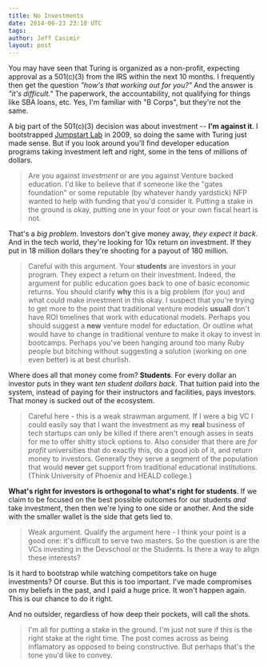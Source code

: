 ```yaml
---
title: No Investments
date: 2014-06-23 23:10 UTC
tags:
author: Jeff Casimir
layout: post
---
```


You may have seen that Turing is organized as a non-profit, expecting approval
as a 501(c)(3) from the IRS within the next 10 months. I frequently then get the
question *"how's that working out for you?"* And the answer is *"it's difficult."*
The paperwork, the accountability, not qualifying for things like SBA loans, etc.
Yes, I'm familiar with "B Corps", but they're not the same.

A big part of the 501(c)(3) decision was about investment -- **I'm against it**. I
bootstrapped [Jumpstart Lab](http://jumpstartlab.com) in 2009, so doing the same
with Turing just made sense. But if you look around you'll find developer education
programs taking investment left and right, some in the tens of millions of dollars.

  > Are you against *investment* or are you against Venture backed education. I'd like to believe that if someone like the "gates foundation" or some reputable (by whatever handy yardstick) NFP wanted to help with funding that you'd consider it. Putting a stake in the ground is okay, putting one in your foot or your own fiscal heart is not.

That's a *big problem*. Investors don't give money away, *they expect it back*.
And in the tech world, they're looking for 10x return on investment. If they put
in 18 million dollars they're shooting for a payout of 180 million.

  > Careful with this argument. Your **students** are investors in your program. They expect a return on their investment. Indeed, the argument for public education goes back to one of basic economic returns. You should clarify **why** this is a big problem (for you) and what could make investment in this okay. I suspect that you're trying to get more to the point that traditional venture models **usuall** don't have ROI timelines that work with educational models. Perhaps you should suggest a **new** venture model for eductation.  Or outline what would have to change in traditional venture to make it okay to invest in bootcamps.  Perhaps you've been hanging around too many Ruby people but bitching without suggesting a solution (working on one even better) is at best churlish.

Where does all that money come from? **Students**. For every dollar an investor puts
in they want *ten student dollars back*. That tuition paid into the system, instead
of paying for their instructors and facilities, pays investors. That money is
sucked out of the ecosystem.

  > Careful here - this is a weak strawman argument. If I were a big VC I could easily say that I want the investment as my **real** business of tech startups can only be killed if there aren't enough asses in seats for me to offer shitty stock options to.  Also consider that there are *for profit* universities that do exactly this, do a good job of it, and return money to investors. Generally they serve a segment of the population that would __never__ get support from traditional educational institutions. (Think University of Phoenix and HEALD college.)

**What's right for investors is orthogonal to what's right for students**. If we claim
to be focused on the best possible outcomes for our students *and* take investment, then
then we're lying to one side or another. And the side with the smaller wallet is the
side that gets lied to.

  >  Weak argument. Qualify the argument here - I think your point is a good one: it's difficult to serve two masters. So the question is are the VCs investing in the Devschool or the Students. Is there a way to align these interests?

Is it hard to bootstrap while watching competitors take on huge investments? Of
course. But this is too important. I've made compromises on my beliefs in the past,
and I paid a huge price. It won't happen again. This is our chance to do it right.

And no outsider, regardless of how deep their pockets, will call the shots.

  > I'm all for putting a stake in the ground. I'm just not sure if this is the right stake at the right time. The post comes across as being inflamatory as opposed to being constructive.  But perhaps that's the tone you'd like to convey.

